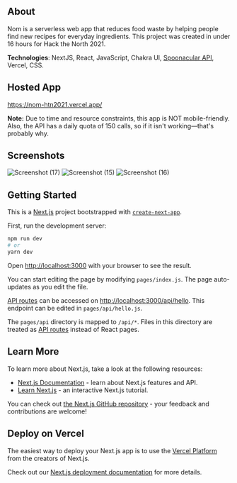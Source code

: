 ## About
Nom is a serverless web app that reduces food waste by helping people find new recipes for everyday ingredients. This project was created in under 16 hours for Hack the North 2021.

**Technologies**: NextJS, React, JavaScript, Chakra UI, [Spoonacular API](https://spoonacular.com/food-api), Vercel, CSS.

## Hosted App
https://nom-htn2021.vercel.app/

**Note:** Due to time and resource constraints, this app is NOT mobile-friendly. Also, the API has a daily quota of 150 calls, so if it isn't working—that's probably why.

## Screenshots
![Screenshot (17)](https://user-images.githubusercontent.com/56516912/133918924-9cc207d7-f2f6-4a14-a323-33ac0e2d197d.png)
![Screenshot (15)](https://user-images.githubusercontent.com/56516912/133918926-bfec8a97-a2d1-429d-b334-5c0120c5797d.png)
![Screenshot (16)](https://user-images.githubusercontent.com/56516912/133918928-cb535bc7-d2d5-449f-b4c4-30ea03b77499.png)



## Getting Started
This is a [Next.js](https://nextjs.org/) project bootstrapped with [`create-next-app`](https://github.com/vercel/next.js/tree/canary/packages/create-next-app).

First, run the development server:

```bash
npm run dev
# or
yarn dev
```

Open [http://localhost:3000](http://localhost:3000) with your browser to see the result.

You can start editing the page by modifying `pages/index.js`. The page auto-updates as you edit the file.

[API routes](https://nextjs.org/docs/api-routes/introduction) can be accessed on [http://localhost:3000/api/hello](http://localhost:3000/api/hello). This endpoint can be edited in `pages/api/hello.js`.

The `pages/api` directory is mapped to `/api/*`. Files in this directory are treated as [API routes](https://nextjs.org/docs/api-routes/introduction) instead of React pages.

## Learn More

To learn more about Next.js, take a look at the following resources:

- [Next.js Documentation](https://nextjs.org/docs) - learn about Next.js features and API.
- [Learn Next.js](https://nextjs.org/learn) - an interactive Next.js tutorial.

You can check out [the Next.js GitHub repository](https://github.com/vercel/next.js/) - your feedback and contributions are welcome!

## Deploy on Vercel

The easiest way to deploy your Next.js app is to use the [Vercel Platform](https://vercel.com/new?utm_medium=default-template&filter=next.js&utm_source=create-next-app&utm_campaign=create-next-app-readme) from the creators of Next.js.

Check out our [Next.js deployment documentation](https://nextjs.org/docs/deployment) for more details.
